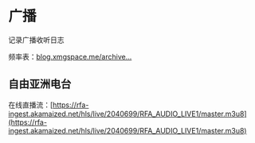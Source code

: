 # 广播

记录广播收听日志

频率表：[blog.xmgspace.me/archive...](https://blog.xmgspace.me/archives/international-shortwave-to-cn.html)

## 自由亚洲电台

在线直播流：[https://rfa-ingest.akamaized.net/hls/live/2040699/RFA_AUDIO_LIVE1/master.m3u8](https://rfa-ingest.akamaized.net/hls/live/2040699/RFA_AUDIO_LIVE1/master.m3u8)

‍
